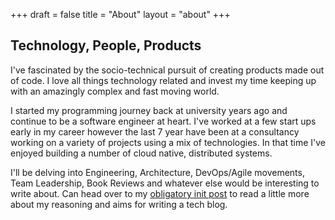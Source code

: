 +++
draft = false
title = "About"
layout = "about"
+++

## Technology, People, Products

I've fascinated by the socio-technical pursuit of creating products made out of code. I love all things technology related and invest my time keeping up with an amazingly complex and fast moving world.

I started my programming journey back at university years ago and continue to be a software engineer at heart. I've worked at a few start ups early in my career however the last 7 year have been at a consultancy working on a variety of projects using a mix of technologies. In that time I've enjoyed building a number of cloud native, distributed systems.

I'll be delving into Engineering, Architecture, DevOps/Agile movements, Team Leadership, Book Reviews and whatever else would be interesting to write about. Can head over to my [obligatory init post](/posts/init) to read a little more about my reasoning and aims for writing a tech blog.
